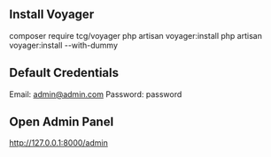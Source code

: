 ## Install Voyager

composer require tcg/voyager
php artisan voyager:install
php artisan voyager:install --with-dummy

## Default Credentials

Email: admin@admin.com
Password: password

## Open Admin Panel

http://127.0.0.1:8000/admin

